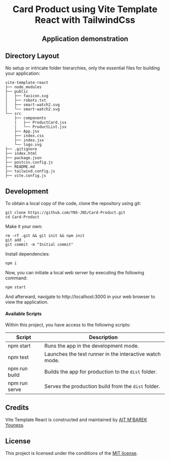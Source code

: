 <h1 align="center">
  Card Product using Vite Template React with TailwindCss
</h1>

<h2 align="center">
  Application demonstration
</h2>

## Directory Layout

No setup or intricate folder hierarchies, only the essential files for building your application:

```
vite-template-react
├── node_modules
├── public
│   ├── favicon.svg
│   ├── robots.txt
│   ├── smart-watch2.svg
│   └── smart-watch2.svg
└── src
    ├── components
    |   ├── ProductCard.jsx
    |   └── ProductList.jsx
    ├── App.jsx
    ├── index.css
    ├── index.jsx
    └── logo.svg
├── .gitignore
├── index.html
├── package.json
├── postcss.config.js
├── README.md
├── tailwind.config.js
├── vite.config.js
```

## Development

To obtain a local copy of the code, clone the repository using git:

```
git clone https://github.com/YNS-JNS/Card-Product.git
cd Card-Product
```

Make it your own:

```
rm -rf .git && git init && npm init
git add .
git commit -m "Initial commit"
```

Install dependencies:

```
npm i
```

Now, you can initiate a local web server by executing the following command:

```
npm start
```

And afterward, navigate to http://localhost:3000 in your web browser to view the application.

#### Available Scripts

Within this project, you have access to the following scripts:

| Script        | Description                                             |
| ------------- | ------------------------------------------------------- |
| npm start     | Runs the app in the development mode.                   |
| npm test      | Launches the test runner in the interactive watch mode. |
| npm run build | Builds the app for production to the `dist` folder.     |
| npm run serve | Serves the production build from the `dist` folder.     |

## Credits

Vite Template React is constructed and maintained by [AIT M'BAREK Youness](https://github.com/YNS-JNS).

## License

This project is licensed under the conditions of the [MIT license](https://github.com/YNS-JNS/vite-template-react-tailwind/blob/main/LICENSE).

